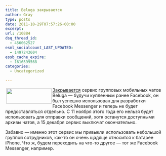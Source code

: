 ```yaml
---
title: Beluga закрывается
author: Gray
type: posts
date: 2011-10-29T07:57:26+00:00
excerpt:
url: /10884
dsq_thread_id:
  - 456062527
esml_socialcount_LAST_UPDATED:
  - 1497243604
essb_cache_expire:
  - 1616599568
categories:
  - Uncategorized

---
```








<img style="margin: 3px;" src="https://i2.wp.com/s2.forumimg.net/blog/2011-10-29_11-52-42.png?resize=143%2C49" alt="" width="143" height="49" align="left" data-recalc-dims="1" /> 

[Закрывается][1] сервис групповых мобильных чатов Beluga — будучи купленным ранее Facebook, он был успешно использован для разработки Facebook Messenger и теперь не будет предоставляться отдельно. С 11 ноября этого года его нельзя будет использовать для отправки сообщений, хотя останутся доступными архивы чатов, а 15 декабря сервис выключат окончательно.

Забавно — именно этот сервис мы привыкли использовать небольшой группой сотрудников, как-то он очень щадяще относится к батарее iPhone. Что ж, будем переходить на что-то другое — тот же Facebook Messenger, например.

 [1]: http://belugapods.com/shutdown